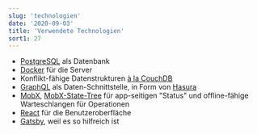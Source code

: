 ```yaml
---
slug: 'technologien'
date: '2020-09-03'
title: 'Verwendete Technologien'
sort1: 27
---
```


- [PostgreSQL](https://www.postgresql.org) als Datenbank
- [Docker](<https://de.wikipedia.org/wiki/Docker_(Software)>) für die Server
- Konflikt-fähige Datenstrukturen [à la CouchDB](../offline-wie/#1-konflikt-fähige-datenstruktur)
- [GraphQL](https://github.com/facebook/graphql) als Daten-Schnittstelle, in Form von [Hasura](https://hasura.io)
- [MobX](https://mobx.js.org/), [MobX-State-Tree](https://github.com/mobxjs/mobx-state-tree) für app-seitigen "Status" und offline-fähige Warteschlangen für Operationen
- [React](https://facebook.github.io/react/index.html) für die Benutzeroberfläche
- [Gatsby](https://www.gatsbyjs.org), weil es so hilfreich ist
